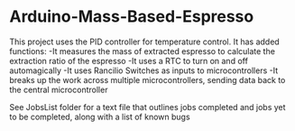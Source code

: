 # Arduino-Mass-Based-Espresso
This project uses the PID controller for temperature control. 
It has added functions:
	-It measures the mass of extracted espresso to calculate the extraction ratio of the espresso
	-It uses a RTC to turn on and off automagically
	-It uses Rancilio Switches as inputs to microcontrollers
	-It breaks up the work across multiple microcontrollers, 
		sending data back to the central microcontroller 

See JobsList folder for a text file that outlines jobs completed and jobs
yet to be completed, along with a list of known bugs
